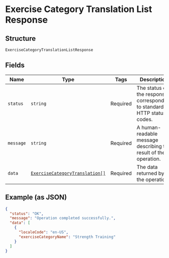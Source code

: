
# Exercise Category Translation List Response

## Structure

`ExerciseCategoryTranslationListResponse`

## Fields

| Name | Type | Tags | Description |
|  --- | --- | --- | --- |
| `status` | `string` | Required | The status of the response, corresponding to standard HTTP status codes. |
| `message` | `string` | Required | A human-readable message describing the result of the operation. |
| `data` | [`ExerciseCategoryTranslation[]`](../../doc/models/exercise-category-translation.md) | Required | The data returned by the operation. |

## Example (as JSON)

```json
{
  "status": "OK",
  "message": "Operation completed successfully.",
  "data": [
    {
      "localeCode": "en-US",
      "exerciseCategoryName": "Strength Training"
    }
  ]
}
```

